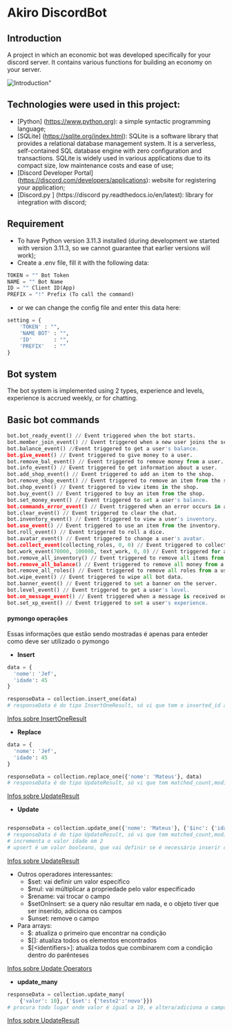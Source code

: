 # Akiro DiscordBot

## Introduction

A project in which an economic bot was developed specifically for your discord server. It contains various functions for building an economy on your server.

![Introduction](https://i.pinimg.com/originals/74/5c/c9/745cc90fcc688569610f84bc5d2b2fd6.gif)"

## Technologies were used in this project:

* [Python] (https://www.python.org): a simple syntactic programming language;
* [SQLite] (https://sqlite.org/index.html): SQLite is a software library that provides a relational database management system. It is a serverless, self-contained SQL database engine with zero configuration and transactions. SQLite is widely used in various applications due to its compact size, low maintenance costs and ease of use;
* [Discord Developer Portal] (https://discord.com/developers/applications): website for registering your application;
* [Discord.py ] (https://discord py.readthedocs.io/en/latest): library for integration with discord;

## Requirement

* To have Python version 3.11.3 installed (during development we started with version 3.11.3, so we cannot guarantee that earlier versions will work);
* Create a .env file, fill it with the following data:

```py
TOKEN = "" Bot Token
NAME = "" Bot Name
ID = "" Client ID(App)
PREFIX = "!" Prefix (To call the command)
```
* or we can change the config file and enter this data here:

```py
setting = {
    'TOKEN' : "",
    'NAME BOT' : "",
    'ID'       : "",
    'PREFIX'   : ""
}
```

## Bot system

The bot system is implemented using 2 types, experience and levels, experience is accrued weekly, or for chatting.

## Basic bot commands

```py
bot.bot_ready_event() // Event triggered when the bot starts.
bot.member_join_event() // Event triggered when a new user joins the server.
bot.balance_event() //Event triggered to get a user's balance.
bot.give_event() // Event triggered to give money to a user.
bot.remove_bal_event() // Event triggered to remove money from a user.
bot.info_event() // Event triggered to get information about a user.
bot.add_shop_event() // Event triggered to add an item to the shop.
bot.remove_shop_event() // Event triggered to remove an item from the shop.
bot.shop_event() // Event triggered to view items in the shop.
bot.buy_event() // Event triggered to buy an item from the shop.
bot.set_money_event() // Event triggered to set a user's balance.
bot.commands_error_event() // Event triggered when an error occurs in a command.
bot.clear_event() // Event triggered to clear the chat.
bot.inventory_event() // Event triggered to view a user's inventory.
bot.use_event() // Event triggered to use an item from the inventory.
bot.roll_event() // Event triggered to roll a dice.
bot.avatar_event() // Event triggered to change a user's avatar.
bot.collect_event(collecting_roles, 0, 0) // Event triggered to collect funds from users with a specific role.
bot.work_event(70000, 100000, text_work, 0, 0) // Event triggered for a user to perform a job.
bot.remove_all_inventory() // Event triggered to remove all items from a user's inventory.
bot.remove_all_balance() // Event triggered to remove all money from a user.
bot.remove_all_roles() // Event triggered to remove all roles from a user.
bot.wipe_event() // Event triggered to wipe all bot data.
bot.banner_event() // Event triggered to set a banner on the server.
bot.level_event() // Event triggered to get a user's level.
bot.on_message_event() // Event triggered when a message is received on the server.
bot.set_xp_event() // Event triggered to set a user's experience.
```

#### pymongo operações

Essas informações que estão sendo mostradas é apenas para enteder como deve ser utilizado o pymongo

* **Insert**
```py
data = {
  'nome': 'Jef',
  'idade': 45
}

responseData = collection.insert_one(data)
# responseData é do tipo InsertOneResult, só vi que tem o inserted_id até agora
```
[Infos sobre InsertOneResult](https://pymongo.readthedocs.io/en/stable/api/pymongo/results.html#pymongo.results.InsertOneResult)

* **Replace**
```py
data = {
  'nome': 'Jef',
  'idade': 45
}

responseData = collection.replace_one({'nome': 'Mateus'}, data)
# responseData é do tipo UpdateResult, só vi que tem matched_count,modified_count e upserted_id de informações relevantes
```
[Infos sobre UpdateResult](https://pymongo.readthedocs.io/en/stable/api/pymongo/results.html#pymongo.results.UpdateResult)

* **Update**
```py

responseData = collection.update_one({'nome': 'Mateus'}, {'$inc': {'idade': 2}}, upsert)
# responseData é do tipo UpdateResult, só vi que tem matched_count,modified_count e upserted_id de informações relevantes
# incrementa o valor idade em 2
# upsert é um valor booleano, que vai definir se é necessário inserir o objeto ou não
```
[Infos sobre UpdateResult](https://pymongo.readthedocs.io/en/stable/api/pymongo/results.html#pymongo.results.UpdateResult)
* Outros operadores interessantes:
  * $set: vai definir um valor específico
  * $mul: vai múltiplicar a propriedade pelo valor especificado
  * $rename: vai trocar o campo
  * $setOnInsert: se a query não resultar em nada, e o objeto tiver que ser inserido, adiciona os campos
  * $unset: remove o campo
* Para arrays:
  * $: atualiza o primeiro que encontrar na condição
  * $[]: atualiza todos os elementos encontrados
  * $[\<identifiers\>]: atualiza todos que combinarem com a condição dentro do parênteses

[Infos sobre Update Operators](https://docs.mongodb.com/manual/reference/operator/update/#std-label-update-operators)


* **update_many**
```py
responseData = collection.update_many(
    {'valor': 10}, {'$set': {'teste2':'novo'}})
# procura todo lugar onde valor é igual a 10, e altera/adiciona o campo teste2 = novo
```
[Infos sobre UpdateResult](https://pymongo.readthedocs.io/en/stable/api/pymongo/results.html#pymongo.results.UpdateResult)

